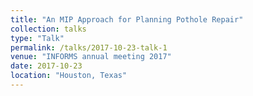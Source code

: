```yaml
---
title: "An MIP Approach for Planning Pothole Repair"
collection: talks
type: "Talk"
permalink: /talks/2017-10-23-talk-1
venue: "INFORMS annual meeting 2017"
date: 2017-10-23
location: "Houston, Texas"
---
```



